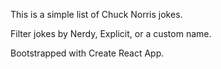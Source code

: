 This is a simple list of Chuck Norris jokes.

Filter jokes by Nerdy, Explicit, or a custom name.

Bootstrapped with Create React App.
